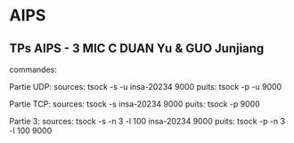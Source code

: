 # AIPS
## TPs AIPS - 3 MIC C   DUAN Yu & GUO Junjiang

commandes:

Partie UDP:
sources: tsock -s -u insa-20234 9000
puits:   tsock -p -u 9000

Partie TCP:
sources: tsock -s insa-20234 9000
puits:   tsock -p 9000

Partie 3:
sources: tsock -s -n 3 -l 100 insa-20234 9000
puits:   tsock -p -n 3 -l 100 9000